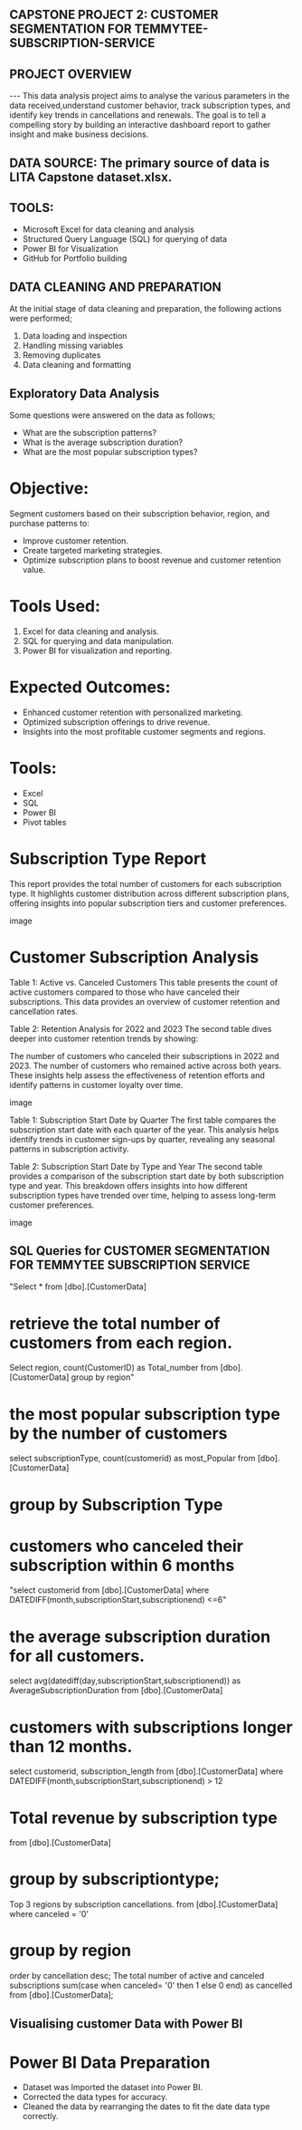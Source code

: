 ##  CAPSTONE PROJECT 2: CUSTOMER SEGMENTATION FOR TEMMYTEE-SUBSCRIPTION-SERVICE

## PROJECT OVERVIEW
--- This data analysis project aims to analyse the various parameters in the data received,understand customer behavior, track subscription types, 
and identify key trends in cancellations and renewals. The goal is to tell a compelling story by building an interactive dashboard report to gather insight and make business decisions.

## DATA SOURCE: The primary source of data is LITA Capstone dataset.xlsx.

## TOOLS: 
- Microsoft Excel for data cleaning and analysis 
- Structured Query Language (SQL) for querying of data
- Power BI for Visualization
- GitHub for Portfolio building

## DATA CLEANING AND PREPARATION
At the initial stage of data cleaning and preparation, the following actions were performed;
1. Data loading and inspection
2. Handling missing variables
3. Removing duplicates
4. Data cleaning and formatting

## Exploratory Data Analysis
Some questions were answered on the data as follows;
- What are the subscription patterns?
- What is the average subscription duration?
- What are the most popular subscription types? 

# Objective:

Segment customers based on their subscription behavior, region, and purchase patterns to:
- Improve customer retention.
- Create targeted marketing strategies.
- Optimize subscription plans to boost revenue and customer retention value.

# Tools Used:
1. Excel for data cleaning and analysis.
2. SQL for querying and data manipulation.
3. Power BI for visualization and reporting.

# Expected Outcomes:
- Enhanced customer retention with personalized marketing.
- Optimized subscription offerings to drive revenue.
- Insights into the most profitable customer segments and regions.

# Tools:
- Excel
- SQL
- Power BI
- Pivot tables

# Subscription Type Report
This report provides the total number of customers for each subscription type. It highlights customer distribution across different subscription plans, offering insights into popular subscription tiers and customer preferences.

image

# Customer Subscription Analysis
Table 1: Active vs. Canceled Customers
This table presents the count of active customers compared to those who have canceled their subscriptions. This data provides an overview of customer retention and cancellation rates.

Table 2: Retention Analysis for 2022 and 2023
The second table dives deeper into customer retention trends by showing:

The number of customers who canceled their subscriptions in 2022 and 2023.
The number of customers who remained active across both years.
These insights help assess the effectiveness of retention efforts and identify patterns in customer loyalty over time.

image

Table 1: Subscription Start Date by Quarter
The first table compares the subscription start date with each quarter of the year. This analysis helps identify trends in customer sign-ups by quarter, revealing any seasonal patterns in subscription activity.

Table 2: Subscription Start Date by Type and Year
The second table provides a comparison of the subscription start date by both subscription type and year. This breakdown offers insights into how different subscription types have trended over time, helping to assess long-term customer preferences.

image

## SQL Queries for CUSTOMER SEGMENTATION FOR TEMMYTEE SUBSCRIPTION SERVICE
 "Select * from [dbo].[CustomerData]

# retrieve the total number of customers from each region.
Select region, count(CustomerID) as Total_number
 from [dbo].[CustomerData]
 group by region"
 
# the most popular subscription type by the number of customers
select subscriptionType, count(customerid) as most_Popular
from [dbo].[CustomerData]
# group by Subscription Type

# customers who canceled their subscription within 6 months
 "select customerid from [dbo].[CustomerData]
 where DATEDIFF(month,subscriptionStart,subscriptionend) <=6"

# the average subscription duration for all customers.
select avg(datediff(day,subscriptionStart,subscriptionend)) as AverageSubscriptionDuration
from [dbo].[CustomerData]

# customers with subscriptions longer than 12 months.
 select customerid, subscription_length
 from [dbo].[CustomerData]
 where DATEDIFF(month,subscriptionStart,subscriptionend) > 12

# Total revenue by subscription type
from [dbo].[CustomerData]
 
 # group by subscriptiontype;
Top 3 regions by subscription cancellations.
from [dbo].[CustomerData]
where canceled = '0'

# group by region
order by cancellation desc;
The total number of active and canceled subscriptions
sum(case when canceled= '0' then 1 else 0 end) as cancelled
from [dbo].[CustomerData];

## Visualising customer Data with Power BI

# Power BI Data Preparation
- Dataset was Imported the dataset into Power BI.
- Corrected the data types for accuracy.
- Cleaned the data by rearranging the dates to fit the date data type correctly.
